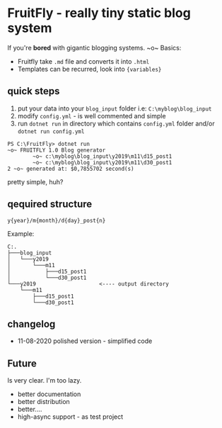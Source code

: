 # FruitFly - really tiny static blog system
If you're **bored** with gigantic blogging systems.
~o~
Basics: 
* Fruitfly take `.md` file and converts it into `.html`
* Templates can be recurred, look into `{variables}`

## quick steps
1) put your data into your `blog_input` folder i.e: `C:\myblog\blog_input`
2) modify `config.yml` - is well commented and simple
3) run `dotnet run` in directory which contains `config.yml` folder and/or `dotnet run config.yml`

```
PS C:\FruitFly> dotnet run
~o~ FRUITFLY 1.0 Blog generator
        ~o~ c:\myblog\blog_input\y2019\m11\d15_post1
        ~o~ c:\myblog\blog_input\y2019\m11\d30_post1
2 ~o~ generated at: $0,7855702 second(s)
```

pretty simple, huh?

## qequired structure
`y{year}/m{month}/d{day}_post{n}`

Example:
```
C:.
├───blog_input
│   └───y2019
│       └───m11
│           ├───d15_post1
│           └───d30_post1
└───y2019                    <---- output directory
    └───m11
        ├───d15_post1
        └───d30_post1
```


## changelog
* 11-08-2020 polished version - simplified code


## Future
Is very clear. I'm too lazy.

* better documentation
* better distribution
* better....
* high-async support - as test project